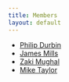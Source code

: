 ```yaml
---
title: Members
layout: default
---
```

* [Philip Durbin](pdurbin)
* [James Mills](prologic)
* [Zaki Mughal](sivoais)
* [Mike Taylor](bear)
